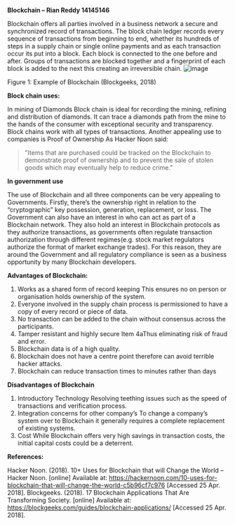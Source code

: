 **Blockchain – Rian Reddy 14145146**

Blockchain offers all parties involved in a business network a secure and synchronized record of transactions. The block chain ledger records every sequence of transactions from beginning to end, whether its hundreds of steps in a supply chain or single online payments and as each transaction occur its put into a block. 
Each block is connected to the one before and after. Groups of transactions are blocked together and a fingerprint of each block is added to the next this creating an irreversible chain.
 ![image](https://user-images.githubusercontent.com/35773710/39269880-095b62ee-48cc-11e8-9aa0-896909df4e90.png)

Figure 1: Example of Blockchain (Blockgeeks, 2018)

**Block chain uses:**

In mining of Diamonds
Block chain is ideal for recording the mining, refining and distribution of diamonds. It can trace a diamonds path from the mine to the hands of the consumer with exceptional security and transparency. Block chains work with all types of transactions.
Another appealing use to companies is Proof of Ownership
As Hacker Noon said:
>"Items that are purchased could be tracked on the Blockchain to demonstrate proof of ownership and to prevent the sale of stolen goods which may eventually help to reduce crime."

**In government use**

The use of Blockchain and all three components can be very appealing to Governments. Firstly, there’s the ownership right in relation to the “cryptographic” key possession, generation, replacement, or loss. The Government can also have an interest in who can act as part of a Blockchain network. They also hold an interest in Blockchain protocols as they authorize transactions, as governments often regulate transaction authorization through different regimes(e.g. stock market regulators authorize the format of market exchange trades). For this reason, they are around the Government and all regulatory compliance is seen as a business opportunity by many Blockchain developers.

**Advantages of Blockchain:**

1.  Works as a shared form of record keeping
This ensures no on person or organisation holds ownership of the system.
2.	Everyone involved in the supply chain process is permissioned to have a copy of every record or piece of data.
3.	No transaction can be added to the chain without consensus across the participants.
4.	Tamper resistant and highly secure
Item 4aThus eliminating risk of fraud and error.
5.	Blockchain data is of a high quality.
6.	Blockchain does not have a centre point therefore can avoid terrible hacker attacks.
7.	Blockchain can reduce transaction times to minutes rather than days

**Disadvantages of Blockchain**

1.	Introductory Technology
	Resolving teething issues such as the speed of transactions and verification process.
2.	Integration concerns for other company’s
To change a company’s system over to Blockchain it generally requires a complete replacement of existing systems.
3.	Cost
While Blockchain offers very high savings in transaction costs, the initial capital costs could be a deterrent.

**References:**

Hacker Noon. (2018). 10+ Uses for Blockchain that will Change the World – Hacker Noon. [online] Available at: https://hackernoon.com/10-uses-for-blockchain-that-will-change-the-world-c5b96cf7c976 [Accessed 25 Apr. 2018].
Blockgeeks. (2018). 17 Blockchain Applications That Are Transforming Society. [online] Available at: https://blockgeeks.com/guides/blockchain-applications/ [Accessed 25 Apr. 2018].

